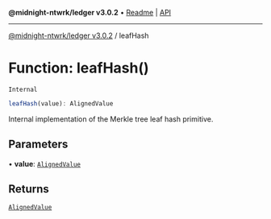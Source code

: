 **@midnight-ntwrk/ledger v3.0.2** • [Readme](../README.md) \| [API](../globals.md)

***

[@midnight-ntwrk/ledger v3.0.2](../README.md) / leafHash

# Function: leafHash()

`Internal`

```ts
leafHash(value): AlignedValue
```

Internal implementation of the Merkle tree leaf hash primitive.

## Parameters

• **value**: [`AlignedValue`](../type-aliases/AlignedValue.md)

## Returns

[`AlignedValue`](../type-aliases/AlignedValue.md)
